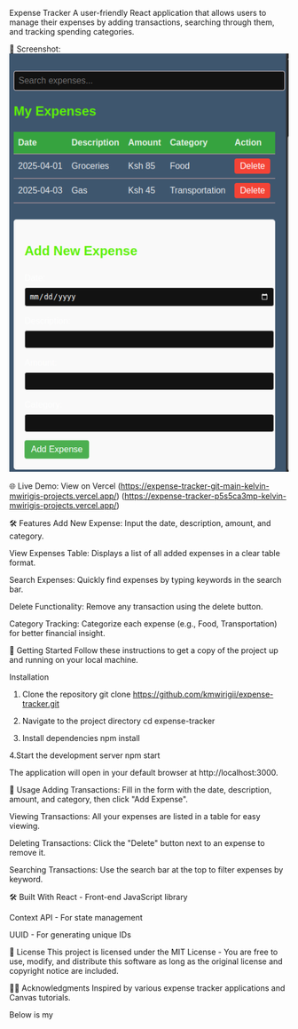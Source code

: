 Expense Tracker
A user-friendly React application that allows users to manage their expenses by adding transactions, searching through them, and tracking spending categories.

📸 Screenshot:
![App Screenshot](Screenshot.png)


🌐 Live Demo: View on Vercel (https://expense-tracker-git-main-kelvin-mwirigis-projects.vercel.app/)
                             (https://expense-tracker-p5s5ca3mp-kelvin-mwirigis-projects.vercel.app/)


🛠 Features
Add New Expense: Input the date, description, amount, and category.

View Expenses Table: Displays a list of all added expenses in a clear table format.

Search Expenses: Quickly find expenses by typing keywords in the search bar.

Delete Functionality: Remove any transaction using the delete button.

Category Tracking: Categorize each expense (e.g., Food, Transportation) for better financial insight.

🚀 Getting Started
Follow these instructions to get a copy of the project up and running on your local machine.

Installation
1. Clone the repository
git clone https://github.com/kmwirigii/expense-tracker.git

2. Navigate to the project directory
cd expense-tracker

3. Install dependencies
npm install

4.Start the development server
npm start

The application will open in your default browser at http://localhost:3000.

🧾 Usage
Adding Transactions: Fill in the form with the date, description, amount, and category, then click "Add Expense".

Viewing Transactions: All your expenses are listed in a table for easy viewing.

Deleting Transactions: Click the "Delete" button next to an expense to remove it.

Searching Transactions: Use the search bar at the top to filter expenses by keyword.

🛠️ Built With
React - Front-end JavaScript library

Context API - For state management

UUID - For generating unique IDs

📄 License
This project is licensed under the MIT License - 
You are free to use, modify, and distribute this software as long as the original license and copyright notice are included.

🙋‍♂️ Acknowledgments
Inspired by various expense tracker applications and Canvas tutorials.


Below is my

